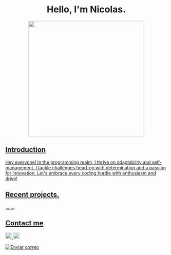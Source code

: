 <h1 align="center">Hello, I'm Nicolas.</h1>

<div align="center">
<a href="https://ossinsight.io">
  <img src="/web/static/img/screenshots/homepage.gif" height=360
</a>
</div>


## Introduction


Hey everyone! In the programming realm, I thrive on adaptability and self-management. I tackle challenges head-on with determination and a passion for innovation. Let's embrace every coding hurdle with enthusiasm and drive!


## Recent projects.
.......

## Contact me

<a href="https://www.linkedin.com/in/nicolas-inchaustegui-gonzalez-b25246205/" target="_blank">
<img src="https://cdn-icons-png.flaticon.com/128/3536/3536505.png" style="height: 20px;"/>
</a>

<a href="mailto:530nicolas@gmail.com">
<img src="https://cdn-icons-png.flaticon.com/128/732/732200.png" style="height: 20px;"/>
</a>

[![Enviar correo](https://cdn-icons-png.flaticon.com/128/732/732200.png)](mailto:530nicolas@gmail.com)


<!--
**Nicolaserd/Nicolaserd** is a ✨ _special_ ✨ repository because its `README.md` (this file) appears on your GitHub profile.

Here are some ideas to get you started:

- 🔭 I’m currently working on ...
- 🌱 I’m currently learning ...
- 👯 I’m looking to collaborate on ...
- 🤔 I’m looking for help with ...
- 💬 Ask me about ...
- 📫 How to reach me: ...
- 😄 Pronouns: ...
- ⚡ Fun fact: ...
-->
